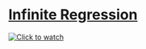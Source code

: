 
# [Infinite Regression](https://en.wikipedia.org/wiki/Infinite_regress)

[![Click to watch](http://3.bp.blogspot.com/-xdCgaTZZWlA/VC_himS429I/AAAAAAAACWw/cHbNZchnSfc/s1600/escape10.jpg)](https://www.youtube.com/watch?v=tfpdWMymxDs "Infinite Regression")

